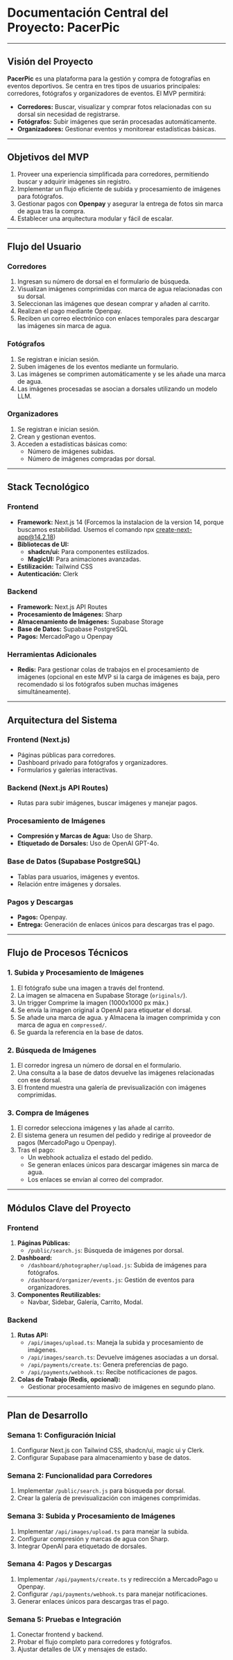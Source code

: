 # Documentación Central del Proyecto: PacerPic

---

## Visión del Proyecto
**PacerPic** es una plataforma para la gestión y compra de fotografías en eventos deportivos. Se centra en tres tipos de usuarios principales: corredores, fotógrafos y organizadores de eventos. El MVP permitirá:
- **Corredores:** Buscar, visualizar y comprar fotos relacionadas con su dorsal sin necesidad de registrarse.
- **Fotógrafos:** Subir imágenes que serán procesadas automáticamente.
- **Organizadores:** Gestionar eventos y monitorear estadísticas básicas.

---

## Objetivos del MVP
1. Proveer una experiencia simplificada para corredores, permitiendo buscar y adquirir imágenes sin registro.
2. Implementar un flujo eficiente de subida y procesamiento de imágenes para fotógrafos.
3. Gestionar pagos con **Openpay** y asegurar la entrega de fotos sin marca de agua tras la compra.
4. Establecer una arquitectura modular y fácil de escalar.

---

## Flujo del Usuario

### Corredores
1. Ingresan su número de dorsal en el formulario de búsqueda.
2. Visualizan imágenes comprimidas con marca de agua relacionadas con su dorsal.
3. Seleccionan las imágenes que desean comprar y añaden al carrito.
4. Realizan el pago mediante Openpay.
5. Reciben un correo electrónico con enlaces temporales para descargar las imágenes sin marca de agua.

### Fotógrafos
1. Se registran e inician sesión.
2. Suben imágenes de los eventos mediante un formulario.
3. Las imágenes se comprimen automáticamente y se les añade una marca de agua.
4. Las imágenes procesadas se asocian a dorsales utilizando un modelo LLM.

### Organizadores
1. Se registran e inician sesión.
2. Crean y gestionan eventos.
3. Acceden a estadísticas básicas como:
   - Número de imágenes subidas.
   - Número de imágenes compradas por dorsal.

---

## Stack Tecnológico

### Frontend
- **Framework:** Next.js 14 (Forcemos la instalacion de la version 14, porque buscamos estabilidad. Usemos el comando npx create-next-app@14.2.18)
- **Bibliotecas de UI:**
  - **shadcn/ui:** Para componentes estilizados.
  - **MagicUI:** Para animaciones avanzadas.
- **Estilización:** Tailwind CSS
- **Autenticación:** Clerk

### Backend
- **Framework:** Next.js API Routes
- **Procesamiento de Imágenes:** Sharp
- **Almacenamiento de Imágenes:** Supabase Storage
- **Base de Datos:** Supabase PostgreSQL
- **Pagos:** MercadoPago u Openpay

### Herramientas Adicionales
- **Redis:** Para gestionar colas de trabajos en el procesamiento de imágenes (opcional en este MVP si la carga de imágenes es baja, pero recomendado si los fotógrafos suben muchas imágenes simultáneamente).

---

## Arquitectura del Sistema

### Frontend (Next.js)
- Páginas públicas para corredores.
- Dashboard privado para fotógrafos y organizadores.
- Formularios y galerías interactivas.

### Backend (Next.js API Routes)
- Rutas para subir imágenes, buscar imágenes y manejar pagos.

### Procesamiento de Imágenes
- **Compresión y Marcas de Agua:** Uso de Sharp.
- **Etiquetado de Dorsales:** Uso de OpenAI GPT-4o.

### Base de Datos (Supabase PostgreSQL)
- Tablas para usuarios, imágenes y eventos.
- Relación entre imágenes y dorsales.

### Pagos y Descargas
- **Pagos:** Openpay.
- **Entrega:** Generación de enlaces únicos para descargas tras el pago.

---

## Flujo de Procesos Técnicos

### 1. Subida y Procesamiento de Imágenes
1. El fotógrafo sube una imagen a través del frontend.
2. La imagen se almacena en Supabase Storage (`originals/`).
3. Un trigger Comprime la imagen (1000x1000 px máx.) 
4. Se envía la imagen original a OpenAI para etiquetar el dorsal.
5. Se añade una marca de agua. y Almacena la imagen comprimida y con marca de agua en `compressed/`.
6. Se guarda la referencia en la base de datos.

### 2. Búsqueda de Imágenes
1. El corredor ingresa un número de dorsal en el formulario.
2. Una consulta a la base de datos devuelve las imágenes relacionadas con ese dorsal.
3. El frontend muestra una galería de previsualización con imágenes comprimidas.

### 3. Compra de Imágenes
1. El corredor selecciona imágenes y las añade al carrito.
2. El sistema genera un resumen del pedido y redirige al proveedor de pagos (MercadoPago u Openpay).
3. Tras el pago:
   - Un webhook actualiza el estado del pedido.
   - Se generan enlaces únicos para descargar imágenes sin marca de agua.
   - Los enlaces se envían al correo del comprador.

---

## Módulos Clave del Proyecto

### Frontend
1. **Páginas Públicas:**
   - `/public/search.js`: Búsqueda de imágenes por dorsal.
2. **Dashboard:**
   - `/dashboard/photographer/upload.js`: Subida de imágenes para fotógrafos.
   - `/dashboard/organizer/events.js`: Gestión de eventos para organizadores.
3. **Componentes Reutilizables:**
   - Navbar, Sidebar, Galería, Carrito, Modal.

### Backend
1. **Rutas API:**
   - `/api/images/upload.ts`: Maneja la subida y procesamiento de imágenes.
   - `/api/images/search.ts`: Devuelve imágenes asociadas a un dorsal.
   - `/api/payments/create.ts`: Genera preferencias de pago.
   - `/api/payments/webhook.ts`: Recibe notificaciones de pagos.
2. **Colas de Trabajo (Redis, opcional):**
   - Gestionar procesamiento masivo de imágenes en segundo plano.

---

## Plan de Desarrollo

### Semana 1: Configuración Inicial
1. Configurar Next.js con Tailwind CSS, shadcn/ui, magic ui y Clerk.
2. Configurar Supabase para almacenamiento y base de datos.

### Semana 2: Funcionalidad para Corredores
1. Implementar `/public/search.js` para búsqueda por dorsal.
2. Crear la galería de previsualización con imágenes comprimidas.

### Semana 3: Subida y Procesamiento de Imágenes
1. Implementar `/api/images/upload.ts` para manejar la subida.
2. Configurar compresión y marcas de agua con Sharp.
3. Integrar OpenAI para etiquetado de dorsales.

### Semana 4: Pagos y Descargas
1. Implementar `/api/payments/create.ts` y redirección a MercadoPago u Openpay.
2. Configurar `/api/payments/webhook.ts` para manejar notificaciones.
3. Generar enlaces únicos para descargas tras el pago.

### Semana 5: Pruebas e Integración
1. Conectar frontend y backend.
2. Probar el flujo completo para corredores y fotógrafos.
3. Ajustar detalles de UX y mensajes de estado.
